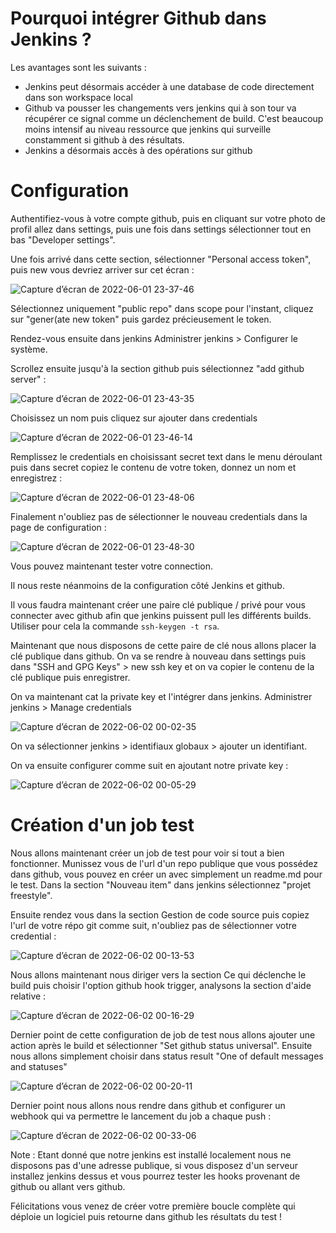 # Pourquoi intégrer Github dans Jenkins ?

Les avantages sont les suivants : 

* Jenkins peut désormais accéder à une database de code directement dans son workspace local
* Github va pousser les changements vers jenkins qui à son tour va récupérer ce signal comme un déclenchement de build. C'est beaucoup moins intensif au niveau ressource que jenkins qui surveille constamment si github à des résultats. 
* Jenkins a désormais accès à des opérations sur github

# Configuration

Authentifiez-vous à votre compte github, puis en cliquant sur votre photo de profil allez dans settings, puis une fois dans settings sélectionner tout en bas "Developer settings".

Une fois arrivé dans cette section, sélectionner "Personal access token", puis new vous devriez arriver sur cet écran : 

![Capture d’écran de 2022-06-01 23-37-46](https://user-images.githubusercontent.com/98811386/171506406-10a3b2b3-13a3-4ee8-b700-0fd3f587e491.png)

Sélectionnez uniquement "public repo" dans scope pour l'instant, cliquez sur "gener(ate new token" puis gardez précieusement le token. 

Rendez-vous ensuite dans jenkins Administrer jenkins > Configurer le système. 

Scrollez ensuite jusqu'à la section github puis sélectionnez "add github server" :

![Capture d’écran de 2022-06-01 23-43-35](https://user-images.githubusercontent.com/98811386/171507121-5bab45c8-ad9b-4b9b-ba03-10890196887b.png)

Choisissez un nom puis cliquez sur ajouter dans credentials 

![Capture d’écran de 2022-06-01 23-46-14](https://user-images.githubusercontent.com/98811386/171507363-5d42a44d-858f-4aa2-823f-78ddf97d6016.png)

Remplissez le credentials en choisissant secret text dans le menu déroulant puis dans secret copiez le contenu de votre token, donnez un nom et enregistrez :

![Capture d’écran de 2022-06-01 23-48-06](https://user-images.githubusercontent.com/98811386/171507696-a2b4accd-983f-4059-b1c8-619231b67efe.png)

Finalement n'oubliez pas de sélectionner le nouveau credentials dans la page de configuration : 

![Capture d’écran de 2022-06-01 23-48-30](https://user-images.githubusercontent.com/98811386/171507776-dc6a5a42-e068-4bbb-a5f5-64d9c3426b22.png)

Vous pouvez maintenant tester votre connection. 

Il nous reste néanmoins de la configuration côté Jenkins et github. 

Il vous faudra maintenant créer une paire clé publique / privé pour vous connecter avec github afin que jenkins puissent pull les différents builds. Utiliser pour cela la commande `ssh-keygen -t rsa`.

Maintenant que nous disposons de cette paire de clé nous allons placer la clé publique dans github. On va se rendre à nouveau dans settings puis dans "SSH and GPG Keys" > new ssh key et on va copier le contenu de la clé publique puis enregistrer. 

On va maintenant cat la private key et l'intégrer dans jenkins. Administrer jenkins > Manage credentials

![Capture d’écran de 2022-06-02 00-02-35](https://user-images.githubusercontent.com/98811386/171509335-c36bba59-56b5-4007-8815-f4f55d24e07b.png)

On va sélectionner jenkins > identifiaux globaux > ajouter un identifiant. 

On va ensuite configurer comme suit en ajoutant notre private key : 

![Capture d’écran de 2022-06-02 00-05-29](https://user-images.githubusercontent.com/98811386/171509710-5fef0541-08cf-4293-aeab-b22960283fc1.png)


# Création d'un job test 

Nous allons maintenant créer un job de test pour voir si tout a bien fonctionner. Munissez vous de l'url d'un repo publique que vous possédez dans github, vous pouvez en créer un avec simplement un readme.md pour le test. Dans la section "Nouveau item" dans jenkins sélectionnez "projet freestyle".

Ensuite rendez vous dans la section Gestion de code source puis copiez l'url de votre répo git comme suit, n'oubliez pas de sélectionner votre credential : 

![Capture d’écran de 2022-06-02 00-13-53](https://user-images.githubusercontent.com/98811386/171510780-bd9cd186-8d13-43dd-87c5-dc3f854a951c.png)

Nous allons maintenant nous diriger vers la section Ce qui déclenche le build puis choisir l'option github hook trigger, analysons la section d'aide relative : 

![Capture d’écran de 2022-06-02 00-16-29](https://user-images.githubusercontent.com/98811386/171510942-36f5c14a-320a-4df3-90b4-7e2711535985.png)

Dernier point de cette configuration de job de test nous allons ajouter une action après le build et sélectionner "Set github status universal". Ensuite nous allons simplement choisir dans status result "One of default messages and statuses"

![Capture d’écran de 2022-06-02 00-20-11](https://user-images.githubusercontent.com/98811386/171511523-b0d9bdc8-97b0-4f5e-bd9e-f3298618d384.png)

Dernier point nous allons nous rendre dans github et configurer un webhook qui va permettre le lancement du job a chaque push : 

![Capture d’écran de 2022-06-02 00-33-06](https://user-images.githubusercontent.com/98811386/171512762-d9a771ae-072a-4a14-97c7-8d15e8d2c14e.png)

Note : Etant donné que notre jenkins est installé localement nous ne disposons pas d'une adresse publique, si vous disposez d'un serveur installez jenkins dessus et vous pourrez tester les hooks provenant de github ou allant vers github. 

Félicitations vous venez de créer votre première boucle complète qui déploie un logiciel puis retourne dans github les résultats du test !
